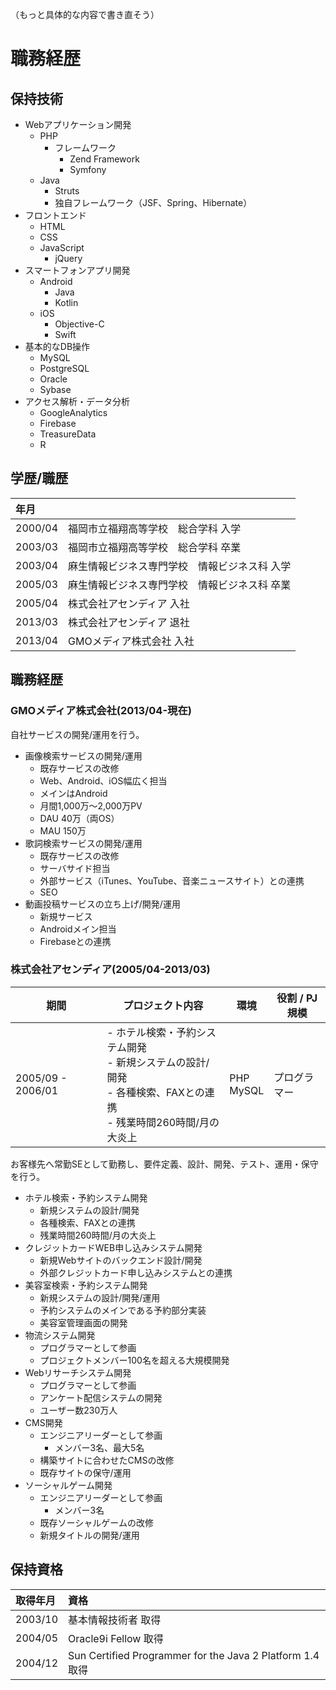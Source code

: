 （もっと具体的な内容で書き直そう）

# 職務経歴

## 保持技術

- Webアプリケーション開発
  - PHP
    - フレームワーク
      - Zend Framework
      - Symfony
  - Java
    - Struts
    - 独自フレームワーク（JSF、Spring、Hibernate）
- フロントエンド
  - HTML
  - CSS
  - JavaScript
    - jQuery
- スマートフォンアプリ開発
  - Android
    - Java
    - Kotlin
  - iOS
    - Objective-C
    - Swift
- 基本的なDB操作
  - MySQL
  - PostgreSQL
  - Oracle
  - Sybase
- アクセス解析・データ分析
  - GoogleAnalytics
  - Firebase
  - TreasureData
  - R

## 学歴/職歴

| 年月    |        |
|:--------|:-------|
| 2000/04 | 福岡市立福翔高等学校　総合学科 入学 |
| 2003/03 | 福岡市立福翔高等学校　総合学科 卒業 |
| 2003/04 | 麻生情報ビジネス専門学校　情報ビジネス科 入学 |
| 2005/03 | 麻生情報ビジネス専門学校　情報ビジネス科 卒業 |
| 2005/04 | 株式会社アセンディア 入社 |
| 2013/03 | 株式会社アセンディア 退社 |
| 2013/04 | GMOメディア株式会社 入社 |


## 職務経歴

### GMOメディア株式会社(2013/04-現在)

自社サービスの開発/運用を行う。

- 画像検索サービスの開発/運用
  - 既存サービスの改修
  - Web、Android、iOS幅広く担当
  - メインはAndroid
  - 月間1,000万〜2,000万PV
  - DAU 40万（両OS）
  - MAU 150万
- 歌詞検索サービスの開発/運用
  - 既存サービスの改修
  - サーバサイド担当
  - 外部サービス（iTunes、YouTube、音楽ニュースサイト）との連携
  - SEO
- 動画投稿サービスの立ち上げ/開発/運用
  - 新規サービス
  - Androidメイン担当
  - Firebaseとの連携

### 株式会社アセンディア(2005/04-2013/03)

| 期間 | プロジェクト内容 | 環境 | 役割 / PJ規模 |
| --- | --- | --- | --- |
| 2005/09 - 2006/01 | - ホテル検索・予約システム開発<br>  - 新規システムの設計/開発<br>  - 各種検索、FAXとの連携<br>  - 残業時間260時間/月の大炎上<br> | PHP<br>MySQL | プログラマー |

お客様先へ常勤SEとして勤務し、要件定義、設計、開発、テスト、運用・保守を行う。

- ホテル検索・予約システム開発
  - 新規システムの設計/開発
  - 各種検索、FAXとの連携
  - 残業時間260時間/月の大炎上
- クレジットカードWEB申し込みシステム開発
  - 新規Webサイトのバックエンド設計/開発
  - 外部クレジットカード申し込みシステムとの連携
- 美容室検索・予約システム開発
  - 新規システムの設計/開発/運用
  - 予約システムのメインである予約部分実装
  - 美容室管理画面の開発
- 物流システム開発
  - プログラマーとして参画
  - プロジェクトメンバー100名を超える大規模開発
- Webリサーチシステム開発
  - プログラマーとして参画
  - アンケート配信システムの開発
  - ユーザー数230万人
- CMS開発
  - エンジニアリーダーとして参画
    - メンバー3名、最大5名
  - 構築サイトに合わせたCMSの改修
  - 既存サイトの保守/運用
- ソーシャルゲーム開発
  - エンジニアリーダーとして参画
    - メンバー3名
  - 既存ソーシャルゲームの改修
  - 新規タイトルの開発/運用

## 保持資格

| 取得年月 |資格     |
|:---------|:--------|
| 2003/10  | 基本情報技術者 取得 |
| 2004/05  | Oracle9i Fellow 取得 |
| 2004/12  | Sun Certified Programmer for the Java 2 Platform 1.4 取得 |
